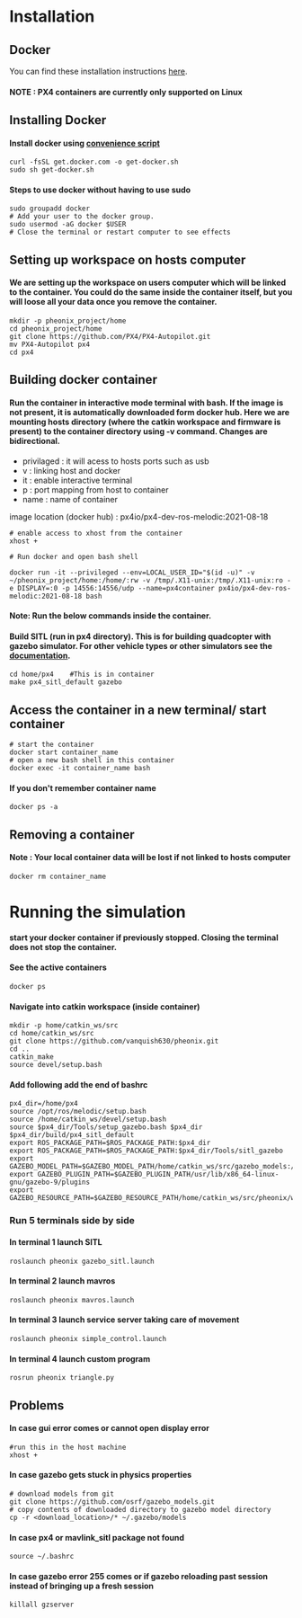 # Installation 
## Docker

You can find these installation instructions [here](https://docs.px4.io/master/en/test_and_ci/docker.html).

#### **NOTE** : PX4 containers are currently only supported on Linux


## Installing Docker

#### Install docker using [convenience script](https://docs.docker.com/install/linux/docker-ce/ubuntu/#install-using-the-convenience-script)

    curl -fsSL get.docker.com -o get-docker.sh
    sudo sh get-docker.sh

#### Steps to use docker without having to use sudo
    
    sudo groupadd docker
    # Add your user to the docker group.
    sudo usermod -aG docker $USER
    # Close the terminal or restart computer to see effects

## Setting up workspace on hosts computer

#### We are setting up the workspace on users computer which will be linked to the container. You could do the same inside the container itself, but you will loose all your data once you remove the container.

    mkdir -p pheonix_project/home
    cd pheonix_project/home
    git clone https://github.com/PX4/PX4-Autopilot.git
    mv PX4-Autopilot px4
    cd px4


## Building docker container

#### Run the container in interactive mode terminal with bash. If the image is not present, it is automatically downloaded form docker hub. Here we are mounting hosts directory (where the catkin workspace and firmware is present) to the container directory using -v command. Changes are bidirectional.

- privilaged : it will acess to hosts ports such as usb
- v : linking host and docker
- it : enable interactive terminal 
- p : port mapping from host to container
- name : name of container

image location (docker hub) : px4io/px4-dev-ros-melodic:2021-08-18


    # enable access to xhost from the container
    xhost +

    # Run docker and open bash shell

    docker run -it --privileged --env=LOCAL_USER_ID="$(id -u)" -v ~/pheonix_project/home:/home/:rw -v /tmp/.X11-unix:/tmp/.X11-unix:ro -e DISPLAY=:0 -p 14556:14556/udp --name=px4container px4io/px4-dev-ros-melodic:2021-08-18 bash

#### **Note**: Run the below commands inside the container.
####  Build SITL (run in px4 directory). This is for building quadcopter with gazebo simulator. For other vehicle types or other simulators see the [documentation](https://docs.px4.io/master/en/simulation/). 

    cd home/px4    #This is in container
    make px4_sitl_default gazebo


## Access the container in a new terminal/ start container

    # start the container
    docker start container_name
    # open a new bash shell in this container
    docker exec -it container_name bash

#### If you don't remember container name

    docker ps -a

## Removing a container

#### **Note** : Your local container data will be lost if not linked to hosts computer

    docker rm container_name


# Running the simulation

#### start your docker container if previously stopped. Closing the terminal does not stop the container.

#### See the active containers
    docker ps

#### Navigate into catkin workspace (inside container)

    mkdir -p home/catkin_ws/src
    cd home/catkin_ws/src
    git clone https://github.com/vanquish630/pheonix.git
    cd ..
    catkin_make
    source devel/setup.bash

#### Add following add the end of bashrc
    px4_dir=/home/px4
    source /opt/ros/melodic/setup.bash
    source /home/catkin_ws/devel/setup.bash
    source $px4_dir/Tools/setup_gazebo.bash $px4_dir $px4_dir/build/px4_sitl_default
    export ROS_PACKAGE_PATH=$ROS_PACKAGE_PATH:$px4_dir
    export ROS_PACKAGE_PATH=$ROS_PACKAGE_PATH:$px4_dir/Tools/sitl_gazebo
    export GAZEBO_MODEL_PATH=$GAZEBO_MODEL_PATH/home/catkin_ws/src/gazebo_models:/home/catkin_ws/src/pheonix/models
    export GAZEBO_PLUGIN_PATH=$GAZEBO_PLUGIN_PATH/usr/lib/x86_64-linux-gnu/gazebo-9/plugins
    export GAZEBO_RESOURCE_PATH=$GAZEBO_RESOURCE_PATH/home/catkin_ws/src/pheonix/worlds


### Run 5 terminals side by side

#### In terminal 1 launch SITL

    roslaunch pheonix gazebo_sitl.launch 


#### In terminal 2 launch mavros

    roslaunch pheonix mavros.launch 

#### In terminal 3 launch service server taking care of movement

    roslaunch pheonix simple_control.launch 

#### In terminal 4 launch custom program

    rosrun pheonix triangle.py


## Problems

#### In case gui error comes or cannot open display error

    #run this in the host machine
    xhost +

#### In case gazebo gets stuck in physics properties

    # download models from git
    git clone https://github.com/osrf/gazebo_models.git
    # copy contents of downloaded directory to gazebo model directory
    cp -r <download_location>/* ~/.gazebo/models 

#### In case px4 or mavlink_sitl package not found

    source ~/.bashrc

#### In case gazebo error 255 comes or if gazebo reloading past session instead of bringing up a fresh session

    killall gzserver


